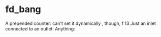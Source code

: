 # fd_bang 



 

 

A prepended counter:
can't set it dynamically , though, f 13
Just an inlet connected to an outlet:
Anything:


 
